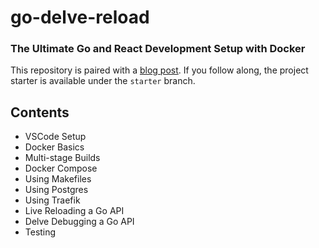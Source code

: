 # go-delve-reload

### The Ultimate Go and React Development Setup with Docker

This repository is paired with a [blog post](https://blog.ivorscott.com/ultimate-go-react-development-setup-with-docker). If you follow along, the project starter is available under the `starter` branch.

## Contents

- VSCode Setup
- Docker Basics
- Multi-stage Builds
- Docker Compose
- Using Makefiles
- Using Postgres
- Using Traefik
- Live Reloading a Go API
- Delve Debugging a Go API
- Testing
